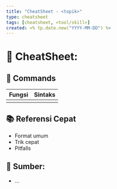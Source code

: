```yaml
---
title: "CheatSheet - <topik>"
type: cheatsheet
tags: [cheatsheet, <tool/skill>]
created: <% tp.date.now("YYYY-MM-DD") %>
---
```


# 🧾 CheatSheet: <topik>

## 🔧 Commands
| Fungsi | Sintaks |
|--------|---------|
|        |         |

## 📚 Referensi Cepat
- Format umum
- Trik cepat
- Pitfalls

## 🔗 Sumber:
- ...
